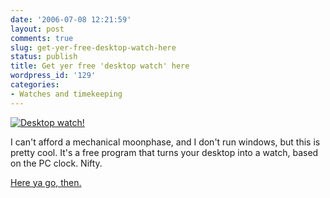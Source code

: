 ```yaml
---
date: '2006-07-08 12:21:59'
layout: post
comments: true
slug: get-yer-free-desktop-watch-here
status: publish
title: Get yer free 'desktop watch' here
wordpress_id: '129'
categories:
- Watches and timekeeping
---
```



[
![Desktop watch!](http://www.phfactor.net/wp-pics/maurice-lacroix.jpg)
](http://montresuisses.blogspot.com/2006/07/from-maurice-lacroix.html)

I can't afford a mechanical moonphase, and I don't run windows, but this is pretty cool. It's a free program that turns your desktop into a watch, based on the PC clock. Nifty.

[Here ya go, then.](http://montresuisses.blogspot.com/2006/07/from-maurice-lacroix.html)

